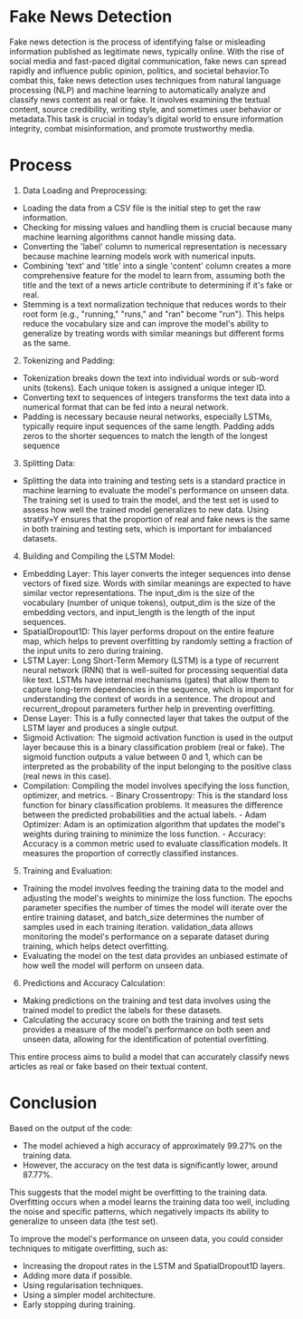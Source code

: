# Fake News Detection
Fake news detection is the process of identifying false or misleading information published as legitimate news, typically online. With the rise of social media and fast-paced digital communication, fake news can spread rapidly and influence public opinion, politics, and societal behavior.To combat this, fake news detection uses techniques from natural language processing (NLP) and machine learning to automatically analyze and classify news content as real or fake. It involves examining the textual content, source credibility, writing style, and sometimes user behavior or metadata.This task is crucial in today’s digital world to ensure information integrity, combat misinformation, and promote trustworthy media.


# Process

1. Data Loading and Preprocessing:
- Loading the data from a CSV file is the initial step to get the raw information.
- Checking for missing values and handling them is crucial because many machine learning algorithms cannot handle missing data.
- Converting the 'label' column to numerical representation is necessary because machine learning models work with numerical inputs.
- Combining 'text' and 'title' into a single 'content' column creates a more comprehensive feature for the model to learn from, assuming both the title and the text of a news article contribute to determining if it's fake or real.
- Stemming is a text normalization technique that reduces words to their root form (e.g., "running," "runs," and "ran" become "run"). This helps reduce the vocabulary size and can improve the model's ability to generalize by treating words with similar meanings but different forms as the same.

2. Tokenizing and Padding:
- Tokenization breaks down the text into individual words or sub-word units (tokens). Each unique token is assigned a unique integer ID.
- Converting text to sequences of integers transforms the text data into a numerical format that can be fed into a neural network.
- Padding is necessary because neural networks, especially LSTMs, typically require input sequences of the same length. Padding adds zeros to the shorter sequences to match the length of the longest sequence

3. Splitting Data:
- Splitting the data into training and testing sets is a standard practice in machine learning to evaluate the model's performance on unseen data. The training set is used to train the model, and the test set is used to assess how well the trained model generalizes to new data. Using stratify=Y ensures that the proportion of real and fake news is the same in both training and testing sets, which is important for imbalanced datasets.

4. Building and Compiling the LSTM Model:
- Embedding Layer: This layer converts the integer sequences into dense vectors of fixed size. Words with similar meanings are expected to have similar vector representations. The input_dim is the size of the vocabulary (number of unique tokens), output_dim is the size of the embedding vectors, and input_length is the length of the input sequences.
- SpatialDropout1D: This layer performs dropout on the entire feature map, which helps to prevent overfitting by randomly setting a fraction of the input units to zero during training.
- LSTM Layer: Long Short-Term Memory (LSTM) is a type of recurrent neural network (RNN) that is well-suited for processing sequential data like text. LSTMs have internal mechanisms (gates) that allow them to capture long-term dependencies in the sequence, which is important for understanding the context of words in a sentence. The dropout and recurrent_dropout parameters further help in preventing overfitting.
- Dense Layer: This is a fully connected layer that takes the output of the LSTM layer and produces a single output.
- Sigmoid Activation: The sigmoid activation function is used in the output layer because this is a binary classification problem (real or fake). The sigmoid function outputs a value between 0 and 1, which can be interpreted as the probability of the input belonging to the positive class (real news in this case).
- Compilation: Compiling the model involves specifying the loss function, optimizer, and metrics.
               - Binary Crossentropy: This is the standard loss function for binary classification problems. It measures the difference between the predicted probabilities and the actual labels.
               - Adam Optimizer: Adam is an optimization algorithm that updates the model's weights during training to minimize the loss function.
               - Accuracy: Accuracy is a common metric used to evaluate classification models. It measures the proportion of correctly classified instances.

5. Training and Evaluation:
- Training the model involves feeding the training data to the model and adjusting the model's weights to minimize the loss function. The epochs parameter specifies the number of times the model will iterate over the entire training dataset, and batch_size determines the number of samples used in each training iteration. validation_data allows monitoring the model's performance on a separate dataset during training, which helps detect overfitting.
- Evaluating the model on the test data provides an unbiased estimate of how well the model will perform on unseen data.

6. Predictions and Accuracy Calculation:
- Making predictions on the training and test data involves using the trained model to predict the labels for these datasets.
- Calculating the accuracy score on both the training and test sets provides a measure of the model's performance on both seen and unseen data, allowing for the identification of potential overfitting.

This entire process aims to build a model that can accurately classify news articles as real or fake based on their textual content.


# Conclusion

Based on the output of the code:
- The model achieved a high accuracy of approximately 99.27% on the training data.
- However, the accuracy on the test data is significantly lower, around 87.77%.

This suggests that the model might be overfitting to the training data. Overfitting occurs when a model learns the training data too well, including the noise and specific patterns, which negatively impacts its ability to generalize to unseen data (the test set).

To improve the model's performance on unseen data, you could consider techniques to mitigate overfitting, such as:
- Increasing the dropout rates in the LSTM and SpatialDropout1D layers.
- Adding more data if possible.
- Using regularisation techniques.
- Using a simpler model architecture.
- Early stopping during training.
